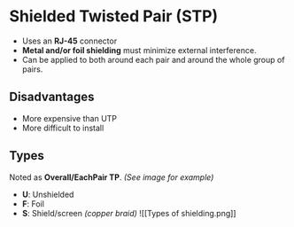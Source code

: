 # Shielded Twisted Pair (STP)
- Uses an **RJ-45** connector
- **Metal and/or foil shielding** must minimize external interference.
- Can be applied to both around each pair and around the whole group of pairs.

## Disadvantages
- More expensive than UTP
- More difficult to install

## Types
Noted as **Overall/EachPair TP**. *(See image for example)*

- **U**: Unshielded
- **F**: Foil
- **S**: Shield/screen *(copper braid)*
![[Types of shielding.png]]
